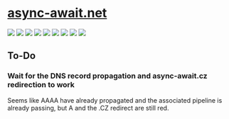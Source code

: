 # [async-await.net](https://async-await.net)

![](https://github.com/tomashubelbauer/async-await.net/actions/workflows/pages/pages-build-deployment/badge.svg)
![](https://github.com/tomashubelbauer/async-await.net/workflows/dns-a-records/badge.svg)
![](https://github.com/tomashubelbauer/async-await.net/workflows/dns-aaaa-records/badge.svg)
![](https://github.com/tomashubelbauer/async-await.net/workflows/dns-cname-record/badge.svg)
![](https://github.com/tomashubelbauer/async-await.net/workflows/https-ssl-certificates/badge.svg)
![](https://github.com/tomashubelbauer/async-await.net/workflows/http-https-redirect/badge.svg)
![](https://github.com/tomashubelbauer/async-await.net/workflows/http-www-redirect/badge.svg)
![](https://github.com/tomashubelbauer/async-await.net/workflows/https-www-redirect/badge.svg)
![](https://github.com/tomashubelbauer/async-await.net/workflows/async-await.cz-redirect/badge.svg)

## To-Do

### Wait for the DNS record propagation and async-await.cz redirection to work

Seems like AAAA have already propagated and the associated pipeline is already
passing, but A and the .CZ redirect are still red.

